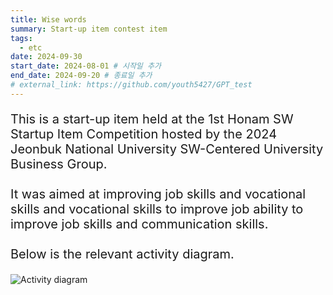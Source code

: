 ```yaml
---
title: Wise words
summary: Start-up item contest item
tags:
  - etc
date: 2024-09-30
start_date: 2024-08-01 # 시작일 추가
end_date: 2024-09-20 # 종료일 추가
# external_link: https://github.com/youth5427/GPT_test
---
```


<p style="font-size: 20px;">
This is a start-up item held at the 1st Honam SW Startup Item Competition hosted by the 2024 Jeonbuk National University SW-Centered University Business Group.
<br><br>
It was aimed at improving job skills and vocational skills and vocational skills to improve job ability to improve job skills and communication skills.
<br><br>
Below is the relevant activity diagram.
</p>

![Activity diagram](/images/wise_words1.png)

